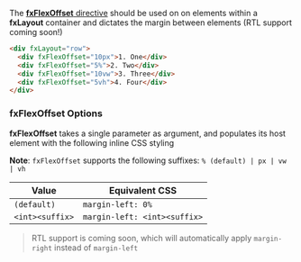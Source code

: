 The [**fxFlexOffset** directive][Offset] should be used on on elements within a **fxLayout** container and 
dictates the margin between elements (RTL support coming soon!)

```html
<div fxLayout="row">
  <div fxFlexOffset="10px">1. One</div>
  <div fxFlexOffset="5%">2. Two</div>
  <div fxFlexOffset="10vw">3. Three</div>
  <div fxFlexOffset="5vh">4. Four</div>
</div>
```


### fxFlexOffset Options

**fxFlexOffset** takes a single parameter as argument, and populates its host element with the following inline CSS 
styling

**Note**: `fxFlexOffset` supports the following suffixes: `% (default) | px | vw | vh`

| Value | Equivalent CSS | 
| ----- | -------------- |
| `(default)` | `margin-left: 0%` |
| `<int><suffix>`     | `margin-left: <int><suffix>` |

> RTL support is coming soon, which will automatically apply `margin-right` instead of `margin-left`


[Offset]: https://github.com/alessiobianchini/flex-layout/blob/master/src/lib/flex/flex-offset/flex-offset.ts#L41